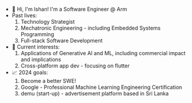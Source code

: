 - 👋 Hi, I'm Ishan! I'm a Software Engineer @ Arm
- Past lives:
    1. Technology Strategist
    2. Mechatronic Engineering - including Embedded Systems Programming
    3. Full-stack Software Development
- 👀 Current interests: 
    1. Applications of Generative AI and ML, including commercial impact and implications
    2. Cross-platform app dev - focusing on flutter
- 📈 2024 goals:
    1. Become a better SWE!
    2. Google - Professional Machine Learning Engineering Certification
    3. demu (start-up) - advertisement platform based in Sri Lanka
